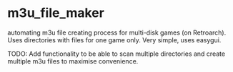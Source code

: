 # m3u_file_maker
automating m3u file creating process for multi-disk games (on Retroarch). Uses directories with files for one game only.
Very simple, uses easygui.

TODO:
Add functionality to be able to scan multiple directories and create multiple m3u files to maximise convenience.
